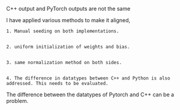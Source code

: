 
C++ output and PyTorch outputs are not the same


I have applied various methods to make it aligned,


    1. Manual seeding on both implementations.

    
    2. uniform initialization of weights and bias.

    
    3. same normalization method on both sides.

    
    4. The difference in datatypes between C++ and Python is also addressed. This needs to be evaluated.

    

The difference between the datatypes of Pytorch and C++ can be a problem.
